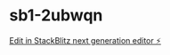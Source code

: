# sb1-2ubwqn

[Edit in StackBlitz next generation editor ⚡️](https://stackblitz.com/~/github.com/Avinaash-dev/sb1-2ubwqn)